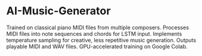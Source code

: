 # AI-Music-Generator
 Trained on classical piano MIDI files from multiple composers.  Processes MIDI files into note sequences and chords for LSTM input.  Implements temperature sampling for creative, less repetitive music generation.  Outputs playable MIDI and WAV files.  GPU-accelerated training on Google Colab.
